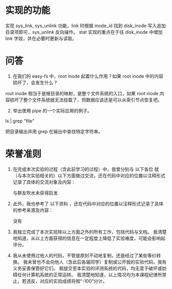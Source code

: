 # 实现的功能

实现 sys_link, sys_unlink 功能，link 时根据 inode_id 找到 disk_inode 写入追加目录项即可，sys_unlink 反向操作。
stat 实现的重点在于往 disk_inode 中增加 link 字段，并在必要时更新与读取。

# 问答

1. 在我们的 easy-fs 中，root inode 起着什么作用？如果 root inode 中的内容损坏了，会发生什么？

root inode 相当于是根目录的映射，是整个文件系统的入口，如果 root inode 内容损坏了整个文件系统就无法挂载了，但数据应该还是可以从索引节点恢复吧。

2. 举出使用 pipe 的一个实际应用的例子。

ls | grep "file"

把目录输出并用 grep 在输出中查找特定字符串。

# 荣誉准则

1. 在完成本次实验的过程（含此前学习的过程）中，我曾分别与 以下各位 就（与本次实验相关的）以下方面做过交流，还在代码中对应的位置以注释形式记录了具体的交流对象及内容：

    与群友吹水未获得启发

2. 此外，我也参考了 以下资料 ，还在代码中对应的位置以注释形式记录了具体的参考来源及内容：

    没有

3. 我独立完成了本次实验除以上方面之外的所有工作，包括代码与文档。 我清楚地知道，从以上方面获得的信息在一定程度上降低了实验难度，可能会影响起评分。

4. 我从未使用过他人的代码，不管是原封不动地复制，还是经过了某些等价转换。 我未曾也不会向他人（含此后各届同学）复制或公开我的实验代码，我有义务妥善保管好它们。 我提交至本实验的评测系统的代码，均无意于破坏或妨碍任何计算机系统的正常运转。 我清楚地知道，以上情况均为本课程纪律所禁止，若违反，对应的实验成绩将按“-100”分计。
